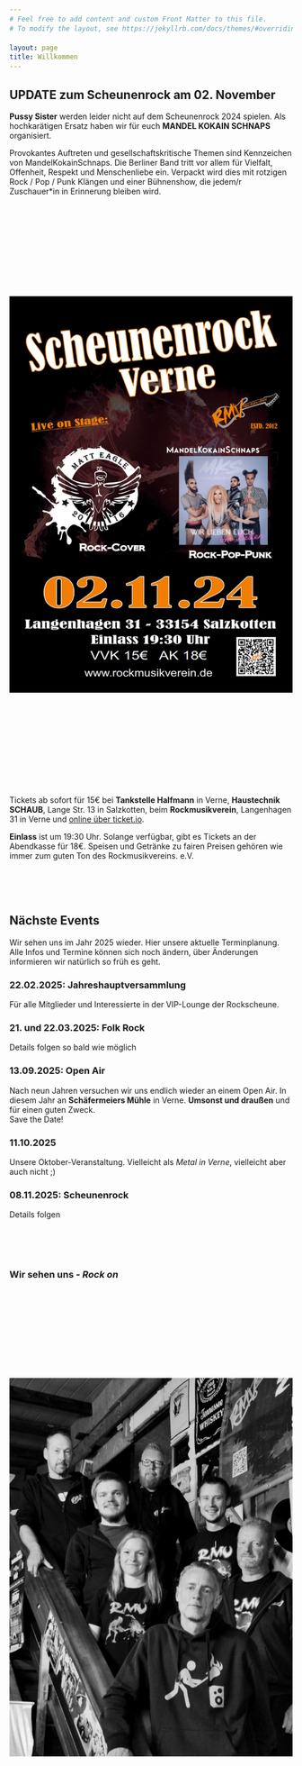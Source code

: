 ```yaml
---
# Feel free to add content and custom Front Matter to this file.
# To modify the layout, see https://jekyllrb.com/docs/themes/#overriding-theme-defaults

layout: page
title: Willkommen
---
```


## <span style="font-weight: bold">UPDATE</span> zum Scheunenrock am 02. November

<p><span style="font-weight: bold">Pussy Sister</span> werden leider nicht auf dem Scheunenrock 2024 spielen. Als hochkarätigen Ersatz haben wir für euch
<span style="font-weight: bold">MANDEL KOKAIN SCHNAPS</span> organisiert.</p>

<p>
Provokantes Auftreten und gesellschaftskritische Themen sind Kennzeichen von MandelKokainSchnaps.
Die Berliner Band tritt vor allem für Vielfalt, Offenheit, Respekt und Menschenliebe ein.
Verpackt wird dies mit rotzigen Rock / Pop / Punk Klängen und einer Bühnenshow, die jedem/r Zuschauer*in in Erinnerung bleiben wird.
</p>

<img src="/assets/images/scheunenrock-24_740x1033.jpg" width="740" height="1033" alt="Scheunenrock 2024 mit Matt Eagle und Pussy Sister" loading="lazy" style="object-fit: contain" />

Tickets ab sofort für 15€ bei <span style="font-weight: bold">Tankstelle Halfmann</span> in Verne, <span style="font-weight: bold">Haustechnik
SCHAUB</span>, Lange Str. 13 in Salzkotten, beim <span style="font-weight: bold">Rockmusikverein</span>, Langenhagen 31 in
Verne und <a href="https://rockmusikverein.ticket.io" target="_blank">online über ticket.io</a>.

<p><span style="font-weight: bold">Einlass</span> ist um 19:30 Uhr. Solange verfügbar, gibt es Tickets an der Abendkasse für 18€.
Speisen und Getränke zu fairen Preisen gehören wie immer zum guten Ton des
Rockmusikvereins. e.V. </p>

<br/>
<br/>
<br/>

## Nächste Events

Wir sehen uns im Jahr 2025 wieder. Hier unsere aktuelle Terminplanung. Alle Infos und Termine können sich noch ändern, über Änderungen informieren wir natürlich so früh es geht.

### 22.02.2025:  Jahreshauptversammlung
Für alle Mitglieder und Interessierte in der VIP-Lounge der Rockscheune.

### 21. und 22.03.2025: Folk Rock
Details folgen so bald wie möglich

### 13.09.2025: Open Air
Nach neun Jahren versuchen wir uns endlich wieder an einem Open Air. In diesem Jahr an <span style="font-weight: bold">Schäfermeiers Mühle</span> in Verne.
<span style="font-weight: bold">Umsonst und draußen</span> und für einen guten Zweck.  
Save the Date!

### 11.10.2025
Unsere Oktober-Veranstaltung. Vielleicht als <span style="font-style: italic">Metal in Verne</span>, vielleicht aber auch nicht ;)

### 08.11.2025: Scheunenrock
Details folgen

<br />
<br />
<br />

### Wir sehen uns -  <span style="font-style: italic">Rock on</span>

<img src="/assets/images/vorstand.jpg" width="740" height="987" alt="Unser Vorstand" loading="lazy" style="object-fit: contain" />
